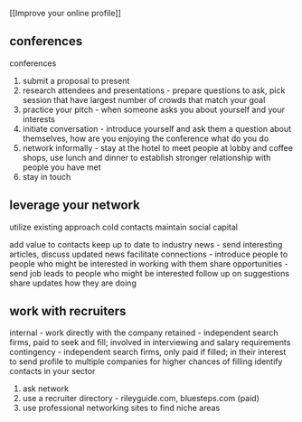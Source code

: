 [[Improve your online profile]]
## conferences
conferences
1. submit a proposal to present
2. research attendees and presentations - prepare questions to ask, pick session that have largest number of crowds that match your goal
3. practice your pitch - when someone asks you about yourself and your interests
4. initiate conversation - introduce yourself and ask them a question about themselves, how are you enjoying the conference what do you do
5. network informally - stay at the hotel to meet people at lobby and coffee shops, use lunch and dinner to establish stronger relationship with people you have met
6. stay in touch

## leverage your network
utilize existing
approach cold contacts
maintain social capital

add value to contacts
keep up to date to industry news - send interesting articles, discuss updated news
facilitate connections - introduce people to people who might be interested in working with them
share opportunities - send job leads to people who might be interested
follow up on suggestions
share updates
how they are doing

## work with recruiters
internal - work directly with the company
retained - independent search firms, paid to seek and fill; involved in interviewing and salary requirements
contingency - independent search firms, only paid if filled; in their interest to send profile to multiple companies for higher chances of filling
identify contacts in your sector
1. ask network
2. use a recruiter directory - rileyguide.com, bluesteps.com (paid)
3. use professional networking sites to find niche areas